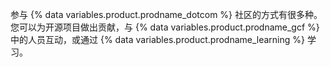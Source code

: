 参与 {% data variables.product.prodname_dotcom %} 社区的方式有很多种。 您可以为开源项目做出贡献，与 {% data variables.product.prodname_gcf %} 中的人员互动，或通过 {% data variables.product.prodname_learning %} 学习。
